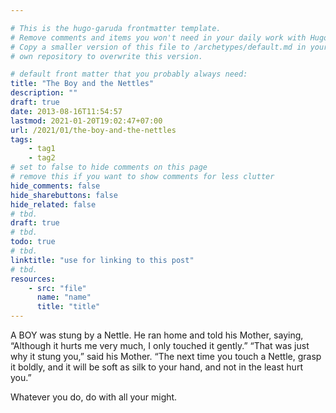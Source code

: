 ```yaml
---

# This is the hugo-garuda frontmatter template.
# Remove comments and items you won't need in your daily work with Hugo.
# Copy a smaller version of this file to /archetypes/default.md in your
# own repository to overwrite this version.

# default front matter that you probably always need:
title: "The Boy and the Nettles"
description: ""
draft: true
date: 2013-08-16T11:54:57
lastmod: 2021-01-20T19:02:47+07:00
url: /2021/01/the-boy-and-the-nettles
tags:
    - tag1
    - tag2
# set to false to hide comments on this page
# remove this if you want to show comments for less clutter
hide_comments: false
hide_sharebuttons: false
hide_related: false
# tbd.
draft: true
# tbd.
todo: true
# tbd.
linktitle: "use for linking to this post"
# tbd.
resources:
    - src: "file"
      name: "name"
      title: "title"
---
```

A BOY was stung by a Nettle. He ran home and told his Mother, saying, “Although it hurts me very much, I only touched it gently.” “That was just why it stung you,” said his Mother. “The next time you touch a Nettle, grasp it boldly, and it will be soft as silk to your hand, and not in the least hurt you.”

Whatever you do, do with all your might.
